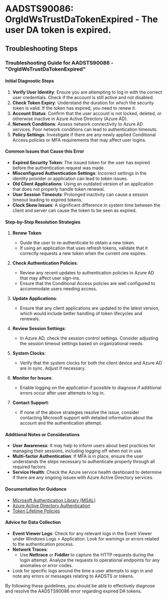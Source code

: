 # AADSTS90086: OrgIdWsTrustDaTokenExpired - The user DA token is expired.


## Troubleshooting Steps
### Troubleshooting Guide for AADSTS90086 - "OrgIdWsTrustDaTokenExpired"

#### Initial Diagnostic Steps
1. **Verify User Identity**: Ensure you are attempting to log in with the correct user credentials. Check if the account is still active and not disabled.
2. **Check Token Expiry**: Understand the duration for which the security token is valid. If the token has expired, you need to renew it.
3. **Account Status**: Confirm that the user account is not locked, deleted, or otherwise inactive in Azure Active Directory (Azure AD).
4. **Network Conditions**: Assess network connectivity to Azure AD services. Poor network conditions can lead to authentication timeouts.
5. **Policy Settings**: Investigate if there are any newly applied Conditional Access policies or MFA requirements that may affect user logins.

#### Common Issues that Cause this Error
- **Expired Security Token**: The issued token for the user has expired before the authentication request was made.
- **Misconfigured Authentication Settings**: Incorrect settings in the identity provider or application can lead to token issues.
- **Old Client Applications**: Using an outdated version of an application that does not properly handle token renewal.
- **User Session Timeouts**: Prolonged inactivity can cause a session timeout leading to expired tokens.
- **Clock Skew Issues**: A significant difference in system time between the client and server can cause the token to be seen as expired.

#### Step-by-Step Resolution Strategies
1. **Renew Token**:
   - Guide the user to re-authenticate to obtain a new token.
   - If using an application that uses refresh tokens, validate that it correctly requests a new token when the current one expires.

2. **Check Authentication Policies**:
   - Review any recent updates to authentication policies in Azure AD that may affect user sign-ins.
   - Ensure that the Conditional Access policies are well configured to accommodate users needing access.

3. **Update Applications**:
   - Ensure that any client applications are updated to the latest version, which would include better handling of token lifecycles and renewals.

4. **Review Session Settings**:
   - In Azure AD, check the session control settings. Consider adjusting the session timeout settings based on organizational needs.

5. **System Clocks**:
   - Verify that the system clocks for both the client device and Azure AD are in sync. Adjust if necessary.

6. **Monitor for Issues**:
   - Enable logging on the application if possible to diagnose if additional errors occur after user attempts to log in.

7. **Contact Support**:
   - If none of the above strategies resolve the issue, consider contacting Microsoft support with detailed information about the account and the authentication attempt.

#### Additional Notes or Considerations
- **User Awareness**: It may help to inform users about best practices for managing their sessions, including logging off when not in use.
- **Multi-factor Authentication**: If MFA is in place, ensure the user understands the steps necessary to authenticate properly through all required factors.
- **Service Health**: Check the Azure service health dashboard to determine if there are any ongoing issues with Azure Active Directory services.

#### Documentation for Guidance
- [Microsoft Authentication Library (MSAL)](https://docs.microsoft.com/en-us/azure/active-directory/develop/msal-overview)
- [Azure Active Directory Authentication](https://docs.microsoft.com/en-us/azure/active-directory/develop/authentication-scenarios)
- [Token Lifetime Policies](https://docs.microsoft.com/en-us/azure/active-directory/develop/active-directory-configurable-token-lifetimes)

#### Advice for Data Collection
- **Event Viewer Logs**: Check for any relevant logs in the Event Viewer under Windows Logs > Application. Look for warnings or errors related to the authentication process.
- **Network Traces**:
   - Use **Nettrace** or **Fiddler** to capture the HTTP requests during the login attempt. Analyze the requests to operational endpoints for any anomalies or error codes.
- Look for specific logs around the time a user attempts to sign in and note any errors or messages relating to AADSTS or tokens.

By following these guidelines, you should be able to effectively diagnose and resolve the AADSTS90086 error regarding expired DA tokens.